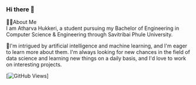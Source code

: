 ### Hi there 👋<br>

🙋‍♂️About Me<br>
I am Atharva Hukkeri, a student pursuing my Bachelor of Engineering in Computer Science & Engineering through Savitribai Phule University.

🚀I'm intrigued by artificial intelligence and machine learning, and I'm eager to learn more about them. I'm always looking for new chances in the field of data science and learning new things on a daily basis, and I'd love to work on interesting projects.<br>

[![GitHub Views](https://komarev.com/ghpvc/?username=atharva-hukkeri&color=FAC151)]



